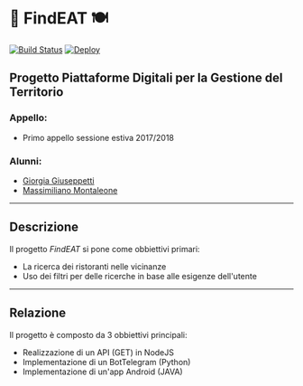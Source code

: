 # 🍕 FindEAT 🍽 #
[![Build Status](https://travis-ci.org/Fast0n/ProgettoPDGT.svg?branch=master)](https://travis-ci.org/Fast0n/ProgettoPDGT)
[![Deploy](https://raw.githubusercontent.com/ashwanthkumar/gocd-build-badge-server/master/doc/passed.png)](https://findeatapi.herokuapp.com/)

## Progetto Piattaforme Digitali per la Gestione del Territorio ##

### Appello: ###
* Primo appello sessione estiva 2017/2018

### Alunni: ###
* [Giorgia Giuseppetti](http://github.com/gg97g)
* [Massimiliano Montaleone](http://github.com/Fast0n)

-----------------------------------------------------

## Descrizione ##

Il progetto _FindEAT_ si pone come obbiettivi primari:
* La ricerca dei ristoranti nelle vicinanze
* Uso dei filtri per delle ricerche in base alle esigenze dell'utente

-----------------------------------------------------

## Relazione ##

Il progetto è composto da 3 obbiettivi principali:
 * Realizzazione di un API (GET) in NodeJS
 * Implementazione di un BotTelegram (Python)
 * Implementazione di un'app Android (JAVA)
